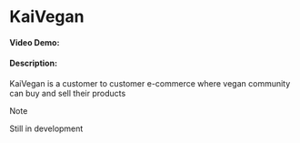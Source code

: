 # KaiVegan
#### Video Demo: ~~<URL HERE>~~
#### Description: 
KaiVegan is a customer to customer e-commerce where vegan community can buy and sell their products

> [!NOTE]
> Still in development
